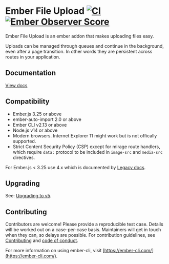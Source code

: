 # Ember File Upload [![CI](https://github.com/adopted-ember-addons/ember-file-upload/actions/workflows/ci.yml/badge.svg?branch=master)](https://github.com/adopted-ember-addons/ember-file-upload/actions/workflows/ci.yml) [![Ember Observer Score](https://emberobserver.com/badges/ember-file-upload.svg)](https://emberobserver.com/addons/ember-file-upload)

Ember File Upload is an ember addon that makes uploading files easy.

Uploads can be managed through queues and continue in the background, even after a page transition. In other words they are persistent across routes in your application.

## Documentation

[View docs](https://ember-file-upload.pages.dev)

## Compatibility

* Ember.js 3.25 or above
* ember-auto-import 2.0 or above
* Ember CLI v2.13 or above
* Node.js v14 or above
* Modern browsers. Internet Explorer 11 might work but is not offically supported.
* Strict Content Security Policy (CSP) except for mirage route handlers, which require `data:` protocol to be included in `image-src` and `media-src` directives.

For Ember.js < 3.25 use 4.x which is documented by [Legacy docs](https://adopted-ember-addons.github.io/ember-file-upload/docs/).

## Upgrading

See: [Upgrading to v5](https://ember-file-upload.pages.dev/docs/upgrade-guide#upgrading-to-v5).

## Contributing

Contributors are welcome! Please provide a reproducible test case. Details will be worked out on a case-per-case basis. Maintainers will get in touch when they can, so delays are possible. For contribution guidelines, see [Contributing](CONTRIBUTING.md) and [code of conduct](CONDUCT.md).

For more information on using ember-cli, visit [https://ember-cli.com/](https://ember-cli.com/).
